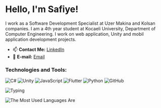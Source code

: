 # Hello, I'm Safiye!  
I work as a Software Development Specialist at Uzer Makina and Kolsan companies. I am a 4th year student at Kocaeli University, Department of Computer Engineering.
I work on web application, Unity and mobil application development projects. 


- 📫 **Contact Me:** [LinkedIn](https://www.linkedin.com/in/safiye-kaytan-917025225/)
- 📧 **E-mail:** [Email](safiyekytn@gmail.com)

### Technologies and Tools:
![C#](https://img.shields.io/badge/-C%23-239120?style=flat&logo=c-sharp&logoColor=white)
![Unity](https://img.shields.io/badge/-Unity-000000?style=flat&logo=unity&logoColor=white)
![JavaScript](https://img.shields.io/badge/-JavaScript-F7DF1E?style=flat&logo=javascript&logoColor=black)
![Flutter](https://img.shields.io/badge/-Flutter-02569B?style=flat&logo=flutter&logoColor=white)
![Python](https://img.shields.io/badge/-Python-3776AB?style=flat&logo=python&logoColor=white)
![GitHub](https://img.shields.io/badge/-GitHub-181717?style=flat&logo=github&logoColor=white)

![Typing](https://readme-typing-svg.herokuapp.com?color=%2336BCF7&size=24&lines=Merhaba!+Hoş+Geldiniz.;Flutter%2C+.NET%2C+Unity%2C+Python+Geliştiricisi;Yazılım+ve+Teknoloji+Tutkunu;Projelerime+Göz+Atmayı+Unutmayın!)


![The Most Used Languages Are](https://github-readme-stats.vercel.app/api/top-langs/?username=safiye&layout=compact&theme=radical)



